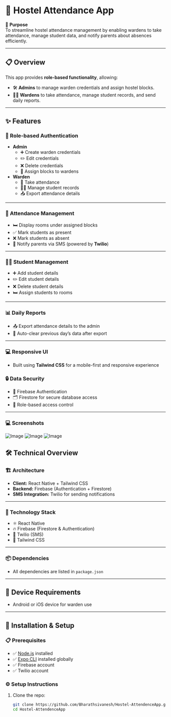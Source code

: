# 🏨 Hostel Attendance App

📲 **Purpose**  
To streamline hostel attendance management by enabling wardens to take attendance, manage student data, and notify parents about absences efficiently.

---

## 📋 Overview

This app provides **role-based functionality**, allowing:
- 🛠️ **Admins** to manage warden credentials and assign hostel blocks.
- 🧑‍🏫 **Wardens** to take attendance, manage student records, and send daily reports.

---

## ✨ Features

### 🔐 Role-based Authentication
- **Admin**
  - ➕ Create warden credentials
  - ✏️ Edit credentials
  - ❌ Delete credentials
  - 🏢 Assign blocks to wardens
- **Warden**
  - 📝 Take attendance
  - 👩‍🎓 Manage student records
  - 📤 Export attendance details

---

### 📅 Attendance Management
- 🛏️ Display rooms under assigned blocks
- ✅ Mark students as present
- ❌ Mark students as absent
- 📲 Notify parents via SMS (powered by **Twilio**)

---

### 👨‍🎓 Student Management
- ➕ Add student details
- ✏️ Edit student details
- ❌ Delete student details
- 🛏️ Assign students to rooms

---

### 📊 Daily Reports
- 📤 Export attendance details to the admin
- 🧹 Auto-clear previous day’s data after export

---

### 💻 Responsive UI
- Built using **Tailwind CSS** for a mobile-first and responsive experience

### 🔒 Data Security
- 🔐 Firebase Authentication
- 🗂️ Firestore for secure database access
- 🔑 Role-based access control

---
### 💻 Screenshots
![Image](https://github.com/user-attachments/assets/f48a78aa-bb05-4060-b956-63029f879584)
![Image](https://github.com/user-attachments/assets/4900df7a-32cb-4c76-81d9-a47331b2f2d4)
![Image](https://github.com/user-attachments/assets/63f0d933-1d1e-477b-ac88-4bfa8addc9ac)

## 🛠️ Technical Overview

### 🏗️ Architecture
- **Client:** React Native + Tailwind CSS
- **Backend:** Firebase (Authentication + Firestore)
- **SMS Integration:** Twilio for sending notifications

---

### 🧰 Technology Stack
- ⚛️ React Native
- 🔥 Firebase (Firestore & Authentication)
- 📲 Twilio (SMS)
- 🎨 Tailwind CSS

---

### 📦 Dependencies
- All dependencies are listed in `package.json`

---

## 📱 Device Requirements
- Android or iOS device for warden use

---

## 🚀 Installation & Setup

### 📋 Prerequisites
- ✅ [Node.js](https://nodejs.org/) installed
- ✅ [Expo CLI](https://docs.expo.dev/get-started/installation/) installed globally
- ✅ Firebase account
- ✅ Twilio account

### ⚙️ Setup Instructions
1. Clone the repo:
   ```bash
   git clone https://github.com/Bharathsivanesh/Hostel-AttendenceApp.git
   cd Hostel-AttendenceApp
